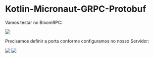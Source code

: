 # Kotlin-Micronaut-GRPC-Protobuf
Vamos testar no BloomRPC:

<img src="https://user-images.githubusercontent.com/63434009/129064981-6d533d46-2f09-4425-87f7-9d4c54924297.PNG"/>

Precisamos definir a porta conforme configuramos no nosso Servidor:

<img src="https://user-images.githubusercontent.com/63434009/129065448-0758546d-34e3-40e4-b87a-73f099e3d9b2.PNG"/>
<img src="https://user-images.githubusercontent.com/63434009/129065675-c6fcd48c-3c02-43e0-ac83-7988fe955ec8.PNG"/>
